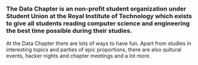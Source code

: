 <h3>
The Data Chapter is an non-profit student organization under Student Union at the
Royal Institute of Technology which exists to give all students reading computer
science and engineering the best time possible during their studies.
</h3>

At the Data Chapter there are lots of ways to have fun. Apart from studies in
interesting topics and parties of epic proportions, there are also qultural
events, hacker nights and chapter meetings and a lot more.
